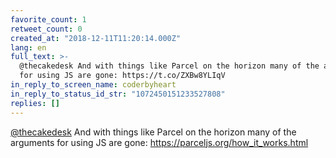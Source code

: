 ```yaml
---
favorite_count: 1
retweet_count: 0
created_at: "2018-12-11T11:20:14.000Z"
lang: en
full_text: >-
  @thecakedesk And with things like Parcel on the horizon many of the arguments
  for using JS are gone: https://t.co/ZXBw8YLIqV
in_reply_to_screen_name: coderbyheart
in_reply_to_status_id_str: "1072450151233527808"
replies: []
---
```


[@thecakedesk](https://twitter.com/thecakedesk) And with things like Parcel on
the horizon many of the arguments for using JS are gone:
<https://parceljs.org/how_it_works.html>
